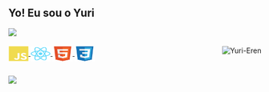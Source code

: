 ## Yo! Eu sou o Yuri

 <div>
  <a href="https://github.com/yuri-oliveira-dev">
  <img height="170em" src="https://github-readme-stats.vercel.app/api?username=yuri-oliveira-dev&show_icons=true&theme=dark&include_all_commits=true&count_private=true"/>
</div>
 <div style="display: inline_block"><br>
  <img align="center" alt="Rafa-Js" height="30" width="40" src="https://raw.githubusercontent.com/devicons/devicon/master/icons/javascript/javascript-plain.svg">
  <img align="center" alt="Rafa-React" height="30" width="40" src="https://raw.githubusercontent.com/devicons/devicon/master/icons/react/react-original.svg">
  <img align="center" alt="Rafa-HTML" height="30" width="40" src="https://raw.githubusercontent.com/devicons/devicon/master/icons/html5/html5-original.svg">
  <img align="center" alt="Rafa-CSS" height="30" width="40" src="https://raw.githubusercontent.com/devicons/devicon/master/icons/css3/css3-original.svg">
  <img align="right" alt="Yuri-Eren" src="https://i.imgur.com/le5ob6m.gif">
</div>
 
 ##
 
 <div>
  <a href="https://instagram.com/yuri_augustooo" target="_blank"><img src="https://img.shields.io/badge/-Instagram-%23E4405F?style=for-the-badge&logo=instagram&logoColor=white" target="_blank"></a>
